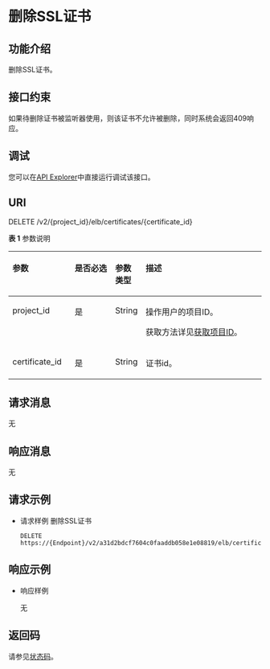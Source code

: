 # 删除SSL证书<a name="elb_qy_zs_0005"></a>

## 功能介绍<a name="elb_zq_zs_0005_zh-cn_topic_0085859920_section2499709175535"></a>

删除SSL证书。

## 接口约束<a name="elb_zq_zs_0005_zh-cn_topic_0085859920_section35450812175535"></a>

如果待删除证书被监听器使用，则该证书不允许被删除，同时系统会返回409响应。

## 调试<a name="section3683205810399"></a>

您可以在[API Explorer](https://apiexplorer.developer.huaweicloud.com/apiexplorer/doc?product=ELB&api=DeleteCertificate&version=v2)中直接运行调试该接口。

## URI<a name="elb_zq_zs_0005_zh-cn_topic_0085859920_section64362641175535"></a>

DELETE /v2/\{project\_id\}/elb/certificates/\{certificate\_id\}

**表 1**  参数说明

<a name="elb_zq_zs_0005_table76017424715"></a>
<table><thead align="left"><tr id="elb_zq_zs_0005_row1462910423715"><th class="cellrowborder" valign="top" width="24.717528247175284%" id="mcps1.2.5.1.1"><p id="elb_zq_zs_0005_p862914421178"><a name="elb_zq_zs_0005_p862914421178"></a><a name="elb_zq_zs_0005_p862914421178"></a>参数</p>
</th>
<th class="cellrowborder" valign="top" width="16.478352164783523%" id="mcps1.2.5.1.2"><p id="elb_zq_zs_0005_p362914421274"><a name="elb_zq_zs_0005_p362914421274"></a><a name="elb_zq_zs_0005_p362914421274"></a>是否必选</p>
</th>
<th class="cellrowborder" valign="top" width="9.37906209379062%" id="mcps1.2.5.1.3"><p id="elb_zq_zs_0005_p36291342170"><a name="elb_zq_zs_0005_p36291342170"></a><a name="elb_zq_zs_0005_p36291342170"></a>参数类型</p>
</th>
<th class="cellrowborder" valign="top" width="49.42505749425058%" id="mcps1.2.5.1.4"><p id="elb_zq_zs_0005_p126291424718"><a name="elb_zq_zs_0005_p126291424718"></a><a name="elb_zq_zs_0005_p126291424718"></a>描述</p>
</th>
</tr>
</thead>
<tbody><tr id="row0913563569"><td class="cellrowborder" valign="top" width="24.717528247175284%" headers="mcps1.2.5.1.1 "><p id="p1399071505415"><a name="p1399071505415"></a><a name="p1399071505415"></a>project_id</p>
</td>
<td class="cellrowborder" valign="top" width="16.478352164783523%" headers="mcps1.2.5.1.2 "><p id="zh-cn_topic_0020100158_p557643211309"><a name="zh-cn_topic_0020100158_p557643211309"></a><a name="zh-cn_topic_0020100158_p557643211309"></a>是</p>
</td>
<td class="cellrowborder" valign="top" width="9.37906209379062%" headers="mcps1.2.5.1.3 "><p id="zh-cn_topic_0020100158_p6162677511304"><a name="zh-cn_topic_0020100158_p6162677511304"></a><a name="zh-cn_topic_0020100158_p6162677511304"></a>String</p>
</td>
<td class="cellrowborder" valign="top" width="49.42505749425058%" headers="mcps1.2.5.1.4 "><p id="zh-cn_topic_0020100158_p35845144113012"><a name="zh-cn_topic_0020100158_p35845144113012"></a><a name="zh-cn_topic_0020100158_p35845144113012"></a>操作用户的项目ID。</p>
<p id="p8222164914610"><a name="p8222164914610"></a><a name="p8222164914610"></a>获取方法详见<a href="获取项目ID.md">获取项目ID</a>。</p>
</td>
</tr>
<tr id="elb_zq_zs_0005_row362914421378"><td class="cellrowborder" valign="top" width="24.717528247175284%" headers="mcps1.2.5.1.1 "><p id="elb_zq_zs_0005_p46298424717"><a name="elb_zq_zs_0005_p46298424717"></a><a name="elb_zq_zs_0005_p46298424717"></a>certificate_id</p>
</td>
<td class="cellrowborder" valign="top" width="16.478352164783523%" headers="mcps1.2.5.1.2 "><p id="elb_zq_zs_0005_p126292426712"><a name="elb_zq_zs_0005_p126292426712"></a><a name="elb_zq_zs_0005_p126292426712"></a>是</p>
</td>
<td class="cellrowborder" valign="top" width="9.37906209379062%" headers="mcps1.2.5.1.3 "><p id="p93751813122320"><a name="p93751813122320"></a><a name="p93751813122320"></a>String</p>
</td>
<td class="cellrowborder" valign="top" width="49.42505749425058%" headers="mcps1.2.5.1.4 "><p id="elb_zq_zs_0005_p1762911427714"><a name="elb_zq_zs_0005_p1762911427714"></a><a name="elb_zq_zs_0005_p1762911427714"></a>证书id。</p>
</td>
</tr>
</tbody>
</table>

## 请求消息<a name="elb_zq_zs_0005_zh-cn_topic_0085859920_section124704175535"></a>

无

## 响应消息<a name="elb_zq_zs_0005_zh-cn_topic_0085859920_section14041166175535"></a>

无

## 请求示例<a name="section83946335311"></a>

-   请求样例 删除SSL证书

    ```
    DELETE https://{Endpoint}/v2/a31d2bdcf7604c0faaddb058e1e08819/elb/certificates/23ef9aad4ecb463580476d324a6c71af
    ```


## 响应示例<a name="section87401547113015"></a>

-   响应样例

    无


## 返回码<a name="elb_zq_zs_0005_zh-cn_topic_0049139664_section36936567"></a>

请参见[状态码](状态码.md)。

